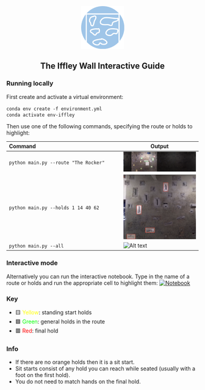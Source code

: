 <div align="center">

![Alt text](img/icon.png?raw=true "Icon")

## The Iffley Wall Interactive Guide

</div>

### Running locally

First create and activate a virtual environment:

```shell
conda env create -f environment.yml
conda activate env-iffley
```

Then use one of the following commands, specifying the route or holds to highlight:

Command⠀⠀⠀⠀⠀⠀⠀⠀⠀⠀⠀⠀⠀⠀⠀⠀⠀⠀⠀⠀⠀| Output
--------|-------
`python main.py --route "The Rocker"` | ![Alt text](img/routes/The%20Rocker.png?raw=true "The Rocker")
`python main.py --holds 1 14 40 62` | ![Alt text](img/holds.png?raw=true "Holds")
`python main.py --all` | ![Alt text](img/all.png?raw=true "Holds")

### Interactive mode

Alternatively you can run the interactive notebook. Type in the name of a route or holds and run the appropriate cell to highlight them: [![Notebook](https://colab.research.google.com/assets/colab-badge.svg)](https://colab.research.google.com/github/iacobo/iffley-wall-app/blob/main/notebook.ipynb)

### Key

- 🟨 <span style="color:yellow">Yellow</span>: standing start holds
- 🟩 <span style="color:lime">Green</span>: general holds in the route
- 🟥 <span style="color:red">Red</span>: final hold

### Info

- If there are no orange holds then it is a sit start.
- Sit starts consist of any hold you can reach while seated (usually with a foot on the first hold).
- You do not need to match hands on the final hold.
